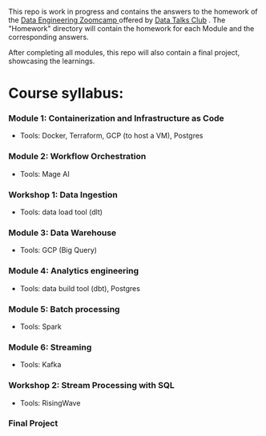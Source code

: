 This repo is work in progress and contains the answers to the homework of the [Data Engineering Zoomcamp ](https://github.com/DataTalksClub/data-engineering-zoomcamp)
offered by 
[Data Talks Club](https://datatalks.club/)
. The "Homework" directory will contain the homework for each Module and the corresponding answers. 


After completing all modules, this repo will also contain a final project, showcasing the learnings.

# Course syllabus:

### Module 1: Containerization and Infrastructure as Code
* Tools: Docker, Terraform, GCP (to host a VM), Postgres

### Module 2: Workflow Orchestration
* Tools: Mage AI

### Workshop 1: Data Ingestion
* Tools: data load tool (dlt)

### Module 3: Data Warehouse
* Tools: GCP (Big Query)

### Module 4: Analytics engineering
* Tools: data build tool (dbt), Postgres

### Module 5: Batch processing
* Tools: Spark

### Module 6: Streaming
* Tools: Kafka

### Workshop 2: Stream Processing with SQL
* Tools: RisingWave

### Final Project 